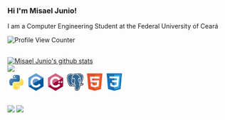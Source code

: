 ### Hi I'm Misael Junio!
I am a Computer Engineering Student at the Federal University of Ceará

![Profile View Counter](https://komarev.com/ghpvc/?username=misaeljunio&color=brightgreen)
##

<div align="left">
    <a href="https://github.com/misaeljunio/github-readme-stats">
    <img height="200em" src="https://github-readme-stats.vercel.app/api?username=misaeljunio&show_icons=true&hide_border=true&theme=react" alt="Misael Junio's github stats" />
</div>
    
<div align="left">
    <img height="131" src="https://github-readme-stats.vercel.app/api/top-langs/?username=misaeljunio&layout=compact&langs_count=7&hide_border=true&theme=react" />
  </a>
</div>

<div align="left">
    <code><img height="40" src="https://raw.githubusercontent.com/devicons/devicon/master/icons/python/python-original.svg"></code>
    <code><img height="40" src="https://raw.githubusercontent.com/devicons/devicon/master/icons/c/c-original.svg"></code>
    <code><img height="40" src="https://raw.githubusercontent.com/devicons/devicon/master/icons/cplusplus/cplusplus-original.svg"></code>
    <code><img height="40" src="https://raw.githubusercontent.com/devicons/devicon/master/icons/postgresql/postgresql-original.svg"></code>
    <code><img height="40" src="https://raw.githubusercontent.com/devicons/devicon/master/icons/html5/html5-original.svg"></code>  
    <code><img height="40" src="https://raw.githubusercontent.com/devicons/devicon/master/icons/css3/css3-original.svg"></code>
</div>

##

<div>  
    <a href="https://www.linkedin.com/in/misaeljunio/" target="_blank"><img height="30" src="https://img.shields.io/badge/-LinkedIn-%230077B5?style=for-the-badge&logo=linkedin&logoColor=white"></a>
    <a href = "mailto:misaeljunio@alu.ufc.br" target="_blank"><img height="30" src="https://img.shields.io/badge/-Gmail-%23333?style=for-the-badge&logo=gmail&logoColor=white"></a> 
</div>
